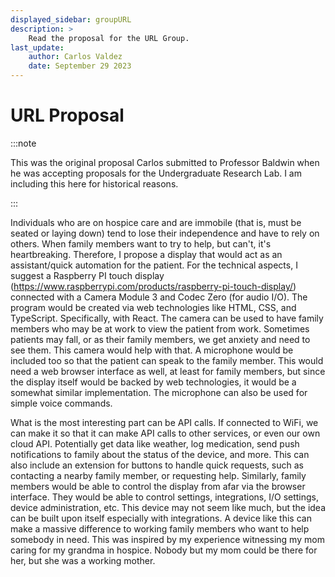 ```yaml
---
displayed_sidebar: groupURL
description: >
    Read the proposal for the URL Group.
last_update:
    author: Carlos Valdez
    date: September 29 2023
---
```

# URL Proposal

:::note

This was the original proposal Carlos submitted to Professor Baldwin when he was
accepting proposals for the Undergraduate Research Lab. I am including this here
for historical reasons.

:::

Individuals who are on hospice care and are immobile (that is, must be seated or laying down) tend to lose their independence and have to rely on others. When family members want to try to help, but can't, it's heartbreaking. Therefore, I propose a display that would act as an assistant/quick automation for the patient. For the technical aspects, I suggest a Raspberry PI touch display (https://www.raspberrypi.com/products/raspberry-pi-touch-display/) connected with a Camera Module 3 and Codec Zero (for audio I/O). The program would be created via web technologies like HTML, CSS, and TypeScript. Specifically, with React. The camera can be used to have family members who may be at work to view the patient from work. Sometimes patients may fall, or as their family members, we get anxiety and need to see them. This camera would help with that. A microphone would be included too so that the patient can speak to the family member. This would need a web browser interface as well, at least for family members, but since the display itself would be backed by web technologies, it would be a somewhat similar implementation. The microphone can also be used for simple voice commands.

What is the most interesting part can be API calls. If connected to WiFi, we can make it so that it can make API calls to other services, or even our own cloud API. Potentially get data like weather, log medication, send push notifications to family about the status of the device, and more. This can also include an extension for buttons to handle quick requests, such as contacting a nearby family member, or requesting help. Similarly, family members would be able to control the display from afar via the browser interface. They would be able to control settings, integrations, I/O settings, device administration, etc. This device may not seem like much, but the idea can be built upon itself especially with integrations. A device like this can make a massive difference to working family members who want to help somebody in need. This was inspired by my experience witnessing my mom caring for my grandma in hospice. Nobody but my mom could be there for her, but she was a working mother.
